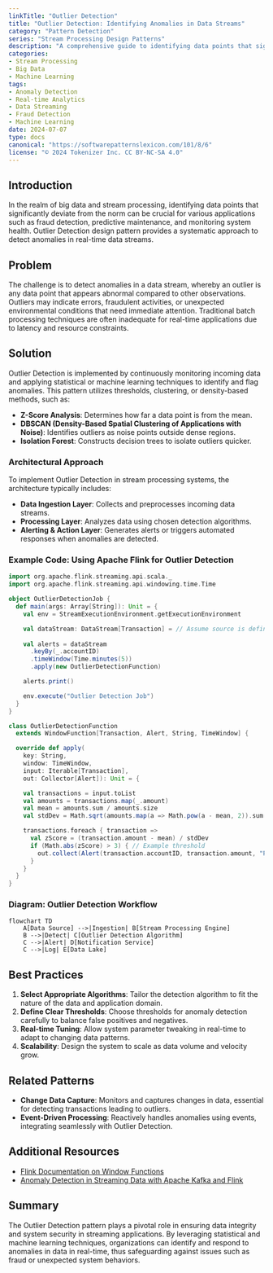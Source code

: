 ```yaml
---
linkTitle: "Outlier Detection"
title: "Outlier Detection: Identifying Anomalies in Data Streams"
category: "Pattern Detection"
series: "Stream Processing Design Patterns"
description: "A comprehensive guide to identifying data points that significantly differ from the rest of a dataset in streaming data applications, with practical examples and best practices."
categories:
- Stream Processing
- Big Data
- Machine Learning
tags:
- Anomaly Detection
- Real-time Analytics
- Data Streaming
- Fraud Detection
- Machine Learning
date: 2024-07-07
type: docs
canonical: "https://softwarepatternslexicon.com/101/8/6"
license: "© 2024 Tokenizer Inc. CC BY-NC-SA 4.0"
---
```


## Introduction

In the realm of big data and stream processing, identifying data points that significantly deviate from the norm can be crucial for various applications such as fraud detection, predictive maintenance, and monitoring system health. Outlier Detection design pattern provides a systematic approach to detect anomalies in real-time data streams.

## Problem

The challenge is to detect anomalies in a data stream, whereby an outlier is any data point that appears abnormal compared to other observations. Outliers may indicate errors, fraudulent activities, or unexpected environmental conditions that need immediate attention. Traditional batch processing techniques are often inadequate for real-time applications due to latency and resource constraints.

## Solution

Outlier Detection is implemented by continuously monitoring incoming data and applying statistical or machine learning techniques to identify and flag anomalies. This pattern utilizes thresholds, clustering, or density-based methods, such as:
- **Z-Score Analysis**: Determines how far a data point is from the mean.
- **DBSCAN (Density-Based Spatial Clustering of Applications with Noise)**: Identifies outliers as noise points outside dense regions.
- **Isolation Forest**: Constructs decision trees to isolate outliers quicker.

### Architectural Approach

To implement Outlier Detection in stream processing systems, the architecture typically includes:

- **Data Ingestion Layer**: Collects and preprocesses incoming data streams.
- **Processing Layer**: Analyzes data using chosen detection algorithms.
- **Alerting & Action Layer**: Generates alerts or triggers automated responses when anomalies are detected.

### Example Code: Using Apache Flink for Outlier Detection

```scala
import org.apache.flink.streaming.api.scala._
import org.apache.flink.streaming.api.windowing.time.Time

object OutlierDetectionJob {
  def main(args: Array[String]): Unit = {
    val env = StreamExecutionEnvironment.getExecutionEnvironment

    val dataStream: DataStream[Transaction] = // Assume source is defined
    
    val alerts = dataStream
      .keyBy(_.accountID)
      .timeWindow(Time.minutes(5))
      .apply(new OutlierDetectionFunction)

    alerts.print()

    env.execute("Outlier Detection Job")
  }
}

class OutlierDetectionFunction
  extends WindowFunction[Transaction, Alert, String, TimeWindow] {

  override def apply(
    key: String, 
    window: TimeWindow, 
    input: Iterable[Transaction], 
    out: Collector[Alert]): Unit = {

    val transactions = input.toList
    val amounts = transactions.map(_.amount)
    val mean = amounts.sum / amounts.size
    val stdDev = Math.sqrt(amounts.map(a => Math.pow(a - mean, 2)).sum / amounts.size)

    transactions.foreach { transaction =>
      val zScore = (transaction.amount - mean) / stdDev
      if (Math.abs(zScore) > 3) { // Example threshold
        out.collect(Alert(transaction.accountID, transaction.amount, "Possible Fraud"))
      }
    }
  }
}
```

### Diagram: Outlier Detection Workflow

```mermaid
flowchart TD
    A[Data Source] -->|Ingestion| B[Stream Processing Engine]
    B -->|Detect| C[Outlier Detection Algorithm]
    C -->|Alert| D[Notification Service]
    C -->|Log| E[Data Lake]
```

## Best Practices

1. **Select Appropriate Algorithms**: Tailor the detection algorithm to fit the nature of the data and application domain.
2. **Define Clear Thresholds**: Choose thresholds for anomaly detection carefully to balance false positives and negatives.
3. **Real-time Tuning**: Allow system parameter tweaking in real-time to adapt to changing data patterns.
4. **Scalability**: Design the system to scale as data volume and velocity grow.

## Related Patterns

- **Change Data Capture**: Monitors and captures changes in data, essential for detecting transactions leading to outliers.
- **Event-Driven Processing**: Reactively handles anomalies using events, integrating seamlessly with Outlier Detection.

## Additional Resources

- [Flink Documentation on Window Functions](https://nightlies.apache.org/flink/flink-docs-release-1.15/docs/dev/datastream/operators/windows/)
- [Anomaly Detection in Streaming Data with Apache Kafka and Flink](https://developer.confluent.io/resources/tutorials/anomaly-detection)

## Summary

The Outlier Detection pattern plays a pivotal role in ensuring data integrity and system security in streaming applications. By leveraging statistical and machine learning techniques, organizations can identify and respond to anomalies in data in real-time, thus safeguarding against issues such as fraud or unexpected system behaviors.
